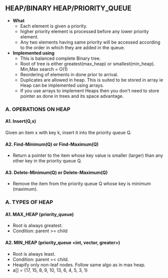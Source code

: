 ## HEAP/BINARY HEAP/PRIORITY_QUEUE
  - **What**
    - Each element is given a priority.
    - higher priority element is processed before any lower priority element.  
    - Any two elements having same priority will be accessed according to the order in which they are added in the queue.
  - **Implemented using**    
    - This is balanced complete Binary tree.
    - Root of tree is either greatest(max_heap) or smallest(min_heap). Min,Max search = O(1)
    - Reordering of elements in done prior to arrival.
    - Duplicates are allowed in heap. This is suited to be stored in array ie Heap can be implemented using arrays.
    - If you use arrays to implement Heaps then you don't need to store pointer as done in trees and its space advantage. 
    
### A. OPERATIONS ON HEAP
#### A1. Insert(Q,x)  
Given an item x with key k, insert it into the priority queue Q. 
#### A2. Find-Minimum(Q) or Find-Maximum(Q)
  -  Return a pointer to the item whose key value is smaller (larger) than any other key in the priority queue Q. 
#### A3. Delete-Minimum(Q) or Delete-Maximum(Q)
  -  Remove the item from the priority queue Q whose key is minimum (maximum).

### A. TYPES OF HEAP
#### A1. MAX_HEAP (priority_queue<int>)
  - Root is always greatest.
  - Condition: parent >= child
  
#### A2. MIN_HEAP (priority_queue <int, vector<int>, greater<int>>)
  - Root is always least.
  - Condition: parent =< child. 
  - Heapify only non-leaf nodes. Follow same algo as in max heap. 
  - a[] = {17, 15, 8, 9, 10, 13, 6, 4, 5, 3, 1}
